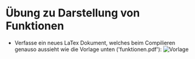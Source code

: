 # Übung zu Darstellung von Funktionen

- Verfasse ein neues LaTex Dokument, welches beim Compilieren genauso aussieht wie die Vorlage unten ('funktionen.pdf'):
![Vorlage](funktion.png)
